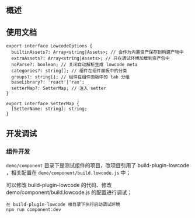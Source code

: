 ## 概述

## 使用文档

```
export interface LowcodeOptions {
  builtinAssets?: Array<string|Assets>; // 会作为内置资产保存到构建产物中
  extraAssets?: Array<string|Assets>; // 只在调试环境加载到资产包中
  noParse?: boolean; // 关闭自动解析生成 lowcode meta
  categories?: string[]; // 组件在组件面板中的分类
  groups?: string[]; // 组件在组件面板中的 tab 分组
  baseLibrary?: 'react'|'rax';
  setterMap?: SetterMap; // 注入 setter
}

export interface SetterMap {
  [SetterName: string]: string;
}

```

## 开发调试

### 组件开发

`demo/component` 目录下是测试组件的项目，改项目引用了 build-plugin-lowcode ，相关配置在 `demo/component/build.lowcode.js` 中；

可以修改 build-plugin-lowcode 的代码、修改 demo/component/build.lowcode.js 的配置进行调试；

```
在 build-plugin-lowcode 根目录下执行启动调试环境
npm run component:dev
```
